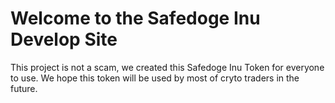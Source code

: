 # Welcome to the Safedoge Inu Develop Site


This project is not a scam, we created this Safedoge Inu Token for everyone to use. We hope this token will be used by most of cryto traders in the future.
